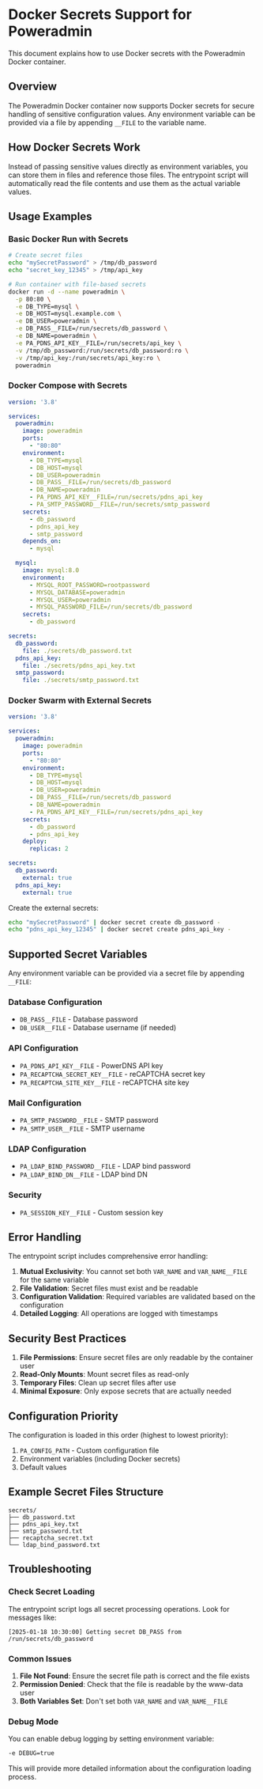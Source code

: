 # Docker Secrets Support for Poweradmin

This document explains how to use Docker secrets with the Poweradmin Docker container.

## Overview

The Poweradmin Docker container now supports Docker secrets for secure handling of sensitive configuration values. Any environment variable can be provided via a file by appending `__FILE` to the variable name.

## How Docker Secrets Work

Instead of passing sensitive values directly as environment variables, you can store them in files and reference those files. The entrypoint script will automatically read the file contents and use them as the actual variable values.

## Usage Examples

### Basic Docker Run with Secrets

```bash
# Create secret files
echo "mySecretPassword" > /tmp/db_password
echo "secret_key_12345" > /tmp/api_key

# Run container with file-based secrets
docker run -d --name poweradmin \
  -p 80:80 \
  -e DB_TYPE=mysql \
  -e DB_HOST=mysql.example.com \
  -e DB_USER=poweradmin \
  -e DB_PASS__FILE=/run/secrets/db_password \
  -e DB_NAME=poweradmin \
  -e PA_PDNS_API_KEY__FILE=/run/secrets/api_key \
  -v /tmp/db_password:/run/secrets/db_password:ro \
  -v /tmp/api_key:/run/secrets/api_key:ro \
  poweradmin
```

### Docker Compose with Secrets

```yaml
version: '3.8'

services:
  poweradmin:
    image: poweradmin
    ports:
      - "80:80"
    environment:
      - DB_TYPE=mysql
      - DB_HOST=mysql
      - DB_USER=poweradmin
      - DB_PASS__FILE=/run/secrets/db_password
      - DB_NAME=poweradmin
      - PA_PDNS_API_KEY__FILE=/run/secrets/pdns_api_key
      - PA_SMTP_PASSWORD__FILE=/run/secrets/smtp_password
    secrets:
      - db_password
      - pdns_api_key
      - smtp_password
    depends_on:
      - mysql

  mysql:
    image: mysql:8.0
    environment:
      - MYSQL_ROOT_PASSWORD=rootpassword
      - MYSQL_DATABASE=poweradmin
      - MYSQL_USER=poweradmin
      - MYSQL_PASSWORD_FILE=/run/secrets/db_password
    secrets:
      - db_password

secrets:
  db_password:
    file: ./secrets/db_password.txt
  pdns_api_key:
    file: ./secrets/pdns_api_key.txt
  smtp_password:
    file: ./secrets/smtp_password.txt
```

### Docker Swarm with External Secrets

```yaml
version: '3.8'

services:
  poweradmin:
    image: poweradmin
    ports:
      - "80:80"
    environment:
      - DB_TYPE=mysql
      - DB_HOST=mysql
      - DB_USER=poweradmin
      - DB_PASS__FILE=/run/secrets/db_password
      - DB_NAME=poweradmin
      - PA_PDNS_API_KEY__FILE=/run/secrets/pdns_api_key
    secrets:
      - db_password
      - pdns_api_key
    deploy:
      replicas: 2

secrets:
  db_password:
    external: true
  pdns_api_key:
    external: true
```

Create the external secrets:
```bash
echo "mySecretPassword" | docker secret create db_password -
echo "pdns_api_key_12345" | docker secret create pdns_api_key -
```

## Supported Secret Variables

Any environment variable can be provided via a secret file by appending `__FILE`:

### Database Configuration
- `DB_PASS__FILE` - Database password
- `DB_USER__FILE` - Database username (if needed)

### API Configuration
- `PA_PDNS_API_KEY__FILE` - PowerDNS API key
- `PA_RECAPTCHA_SECRET_KEY__FILE` - reCAPTCHA secret key
- `PA_RECAPTCHA_SITE_KEY__FILE` - reCAPTCHA site key

### Mail Configuration
- `PA_SMTP_PASSWORD__FILE` - SMTP password
- `PA_SMTP_USER__FILE` - SMTP username

### LDAP Configuration
- `PA_LDAP_BIND_PASSWORD__FILE` - LDAP bind password
- `PA_LDAP_BIND_DN__FILE` - LDAP bind DN

### Security
- `PA_SESSION_KEY__FILE` - Custom session key

## Error Handling

The entrypoint script includes comprehensive error handling:

1. **Mutual Exclusivity**: You cannot set both `VAR_NAME` and `VAR_NAME__FILE` for the same variable
2. **File Validation**: Secret files must exist and be readable
3. **Configuration Validation**: Required variables are validated based on the configuration
4. **Detailed Logging**: All operations are logged with timestamps

## Security Best Practices

1. **File Permissions**: Ensure secret files are only readable by the container user
2. **Read-Only Mounts**: Mount secret files as read-only
3. **Temporary Files**: Clean up secret files after use
4. **Minimal Exposure**: Only expose secrets that are actually needed

## Configuration Priority

The configuration is loaded in this order (highest to lowest priority):

1. `PA_CONFIG_PATH` - Custom configuration file
2. Environment variables (including Docker secrets)
3. Default values

## Example Secret Files Structure

```
secrets/
├── db_password.txt
├── pdns_api_key.txt
├── smtp_password.txt
├── recaptcha_secret.txt
└── ldap_bind_password.txt
```

## Troubleshooting

### Check Secret Loading
The entrypoint script logs all secret processing operations. Look for messages like:
```
[2025-01-18 10:30:00] Getting secret DB_PASS from /run/secrets/db_password
```

### Common Issues
1. **File Not Found**: Ensure the secret file path is correct and the file exists
2. **Permission Denied**: Check that the file is readable by the www-data user
3. **Both Variables Set**: Don't set both `VAR_NAME` and `VAR_NAME__FILE`

### Debug Mode
You can enable debug logging by setting environment variable:
```bash
-e DEBUG=true
```

This will provide more detailed information about the configuration loading process.
